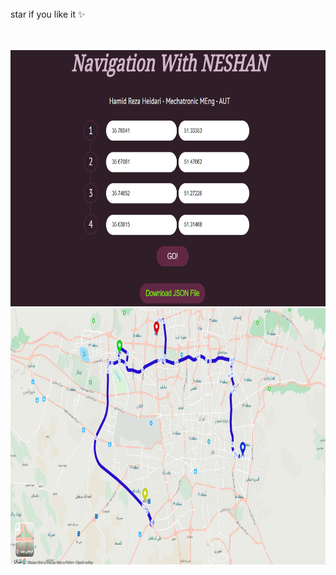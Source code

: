 
  <br />
  star if you like it ✨
  <br />
  <br />
  <br />



<p align="center">
  <img title="Fig1" height="410" src="images/Figure_1.png">
  <br />
  <img title="Fig2" height="410" src="images/Figure_2.png">
  <br />
</p>


